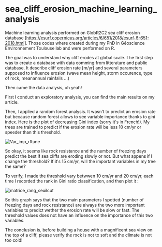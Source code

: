 # sea_cliff_erosion_machine_learning_analysis
Machine learning analysis performed on GlobR2C2 sea cliff erosion database [https://esurf.copernicus.org/articles/6/651/2018/esurf-6-651-2018.html].
Those codes where created during my PhD in Géoscience Environnement Toulouse lab and were performed on R.

The goal was to understand why cliff erodes at global scale.
The first step was to create a database with data comming from litterature and public database. It describe cliff erosion rate [m/yr] and several parameters supposed to influence erosion (wave mean height, storm occurence, type of rock, meanannual rainfalls ...)

Then came the data analysis, oh yeah!

First I conduct an exploratory analysis, you can find the main results on my article.

Then, I applied a random forest analysis. It wasn't to predict an erosion rate but because random forest allows to see variable importance thanks to gini index. 
Here is the plot of decreasing Gini index (sorry it's in French!). My trees are trained to predict if the erosion rate will be less 10 cm/yr or speeder than this threshold.

![Var_imp_rftune](https://user-images.githubusercontent.com/33718108/109390371-8a804880-7911-11eb-8afa-ac2ee9eaba08.png)

So okay, it seems like rock resistance and the number of freezing days predict the best if sea cliffs are eroding slowly or not. But what appens if I change the threshold? If it's 15 cm/yr, will the important variables in my tree the same?

To verify, I made the threshold vary betwwen 10 cm/yr and 20 cm/yr, each time I recorded the rank in Gini ratio classification, and then plot it :

![matrice_rang_seuilcut](https://user-images.githubusercontent.com/33718108/109390552-a506f180-7912-11eb-8ebc-f1919638a2b0.png)

So this graph says that the two main parameters I spotted (number of freezing days and rock resistance) are always the two more important variables to predict wether the erosion rate will be slow or fast. The threshold values does not have an influence on the importance of this two variables.

The conclusion is, before building a house with a magnificent sea view on the top of a cliff, please verify the rock is not to soft and the climate is not too cold!
